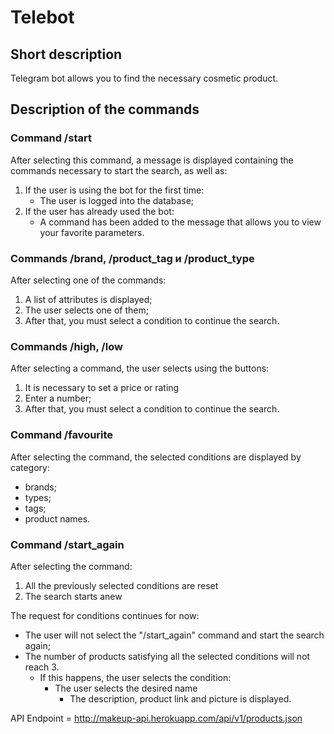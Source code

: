 # Telebot

## Short description
Telegram bot allows you to find the necessary cosmetic product.

## Description of the commands

### Command /start

  After selecting this command, a message is displayed containing the commands necessary to start the search, as well as:
1. If the user is using the bot for the first time:
   - The user is logged into the database;
2. If the user has already used the bot:
   - A command has been added to the message that allows you to view your favorite parameters.

### Commands /brand, /product_tag и /product_type

   After selecting one of the commands:
1. A list of attributes is displayed;
2. The user selects one of them;
3. After that, you must select a condition to continue the search.
   
### Commands /high, /low

   After selecting a command, the user selects using the buttons:
1. It is necessary to set a price or rating 
2. Enter a number; 
3. After that, you must select a condition to continue the search.

### Command /favourite

   After selecting the command, the selected conditions are displayed by category:
   - brands; 
   - types;
   - tags;
   - product names.
 
### Command /start_again
   After selecting the command:

1. All the previously selected conditions are reset
2. The search starts anew


The request for conditions continues for now:

 - The user will not select the "/start_again" command and start the search again;
 - The number of products satisfying all the selected conditions will not reach 3.
   - If this happens, the user selects the condition: 
     - The user selects the desired name
       - The description, product link and picture is displayed.

API Endpoint = http://makeup-api.herokuapp.com/api/v1/products.json
 